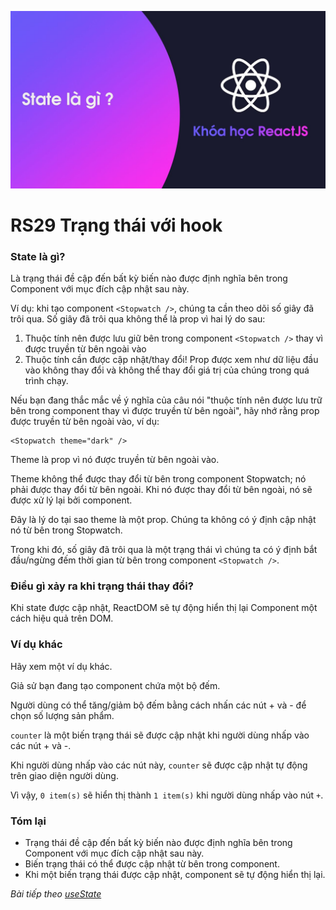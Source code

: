 
![Create-HTML-1](images/ss29.jpg) 

# RS29 Trạng thái với hook

### State là gì?

Là trạng thái đề cập đến bất kỳ biến nào được định nghĩa bên trong Component với mục đích cập nhật sau này.

Ví dụ: khi tạo component `<Stopwatch />`, chúng ta cần theo dõi số giây đã trôi qua. Số giây đã trôi qua không thể là prop vì hai lý do sau:

1. Thuộc tính nên được lưu giữ bên trong component `<Stopwatch />` thay vì được truyền từ bên ngoài vào
2. Thuộc tính cần được cập nhật/thay đổi! Prop được xem như dữ liệu đầu vào không thay đổi và không thể thay đổi giá trị của chúng trong quá trình chạy.

Nếu bạn đang thắc mắc về ý nghĩa của câu nói "thuộc tính nên được lưu trữ bên trong component thay vì được truyền từ bên ngoài", hãy nhớ rằng prop được truyền từ bên ngoài vào, ví dụ:

```
<Stopwatch theme="dark" />
```

Theme là prop vì nó được truyền từ bên ngoài vào.

Theme không thể được thay đổi từ bên trong component Stopwatch; nó phải được thay đổi từ bên ngoài. Khi nó được thay đổi từ bên ngoài, nó sẽ được xử lý lại bởi component.

Đây là lý do tại sao theme là một prop. Chúng ta không có ý định cập nhật nó từ bên trong Stopwatch.

Trong khi đó, số giây đã trôi qua là một trạng thái vì chúng ta có ý định bắt đầu/ngừng đếm thời gian từ bên trong component `<Stopwatch />`.

### Điều gì xảy ra khi trạng thái thay đổi?

Khi state được cập nhật, ReactDOM sẽ tự động hiển thị lại Component một cách hiệu quả trên DOM. 

### Ví dụ khác

Hãy xem một ví dụ khác.

Giả sử bạn đang tạo component <Item /> chứa một bộ đếm.

Người dùng có thể tăng/giảm bộ đếm bằng cách nhấn các nút + và - để chọn số lượng sản phẩm.

`counter` là một biến trạng thái sẽ được cập nhật khi người dùng nhấp vào các nút + và -.

Khi người dùng nhấp vào các nút này, `counter` sẽ được cập nhật tự động trên giao diện người dùng.

Vì vậy, `0 item(s)` sẽ hiển thị thành `1 item(s)` khi người dùng nhấp vào nút `+`.

### Tóm lại

- Trạng thái đề cập đến bất kỳ biến nào được định nghĩa bên trong Component với mục đích cập nhật sau này.
- Biến trạng thái có thể được cập nhật từ bên trong component.
- Khi một biến trạng thái được cập nhật, component sẽ tự động hiển thị lại.

*Bài tiếp theo [useState](/lesson/session/session_30_useState.md)*